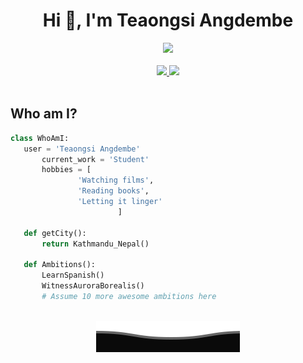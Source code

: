 <h1 align="center">Hi 👋, I'm Teaongsi Angdembe</h1>

<!-- GIF -->
<div id="header" align="center">
  <img src="https://media.giphy.com/media/j0HjChGV0J44KrrlGv/giphy.gif?cid=790b76111vxg6ihmtqny3k5iz51o12vdy7sl4ebfme1cqb9i&ep=v1_stickers_search&rid=giphy.gif&ct=s" width="100"/>
</div>
<br/>

<!-- Connect links -->
<div align="center">
  <a href="https://linkedin.com/in/teaongsi-angdembe-591667294" target="blank">
    <img
      src="https://img.shields.io/badge/linkedin-%230077B5.svg?style=for-the-badge&logo=linkedin&logoColor=white"
    />
  </a>
 
  <a href="mailto:angdembe.teaongsi@gmail.com" target="blank">
    <img
      src="https://img.shields.io/badge/Gmail-D14836?style=for-the-badge&logo=gmail&logoColor=white"
    />
  </a>
</div>
<br/>

 
 ## Who am I?
 ```python
 class WhoAmI:
 	user = 'Teaongsi Angdembe'
		current_work = 'Student'
		hobbies = [
				'Watching films',
				'Reading books',
				'Letting it linger'
                         ]
	
	def getCity():
		return Kathmandu_Nepal()
	
	def Ambitions():
		LearnSpanish()
		WitnessAuroraBorealis()
		# Assume 10 more awesome ambitions here
	
 ```

<p align="center">
        <img src="https://github.com/teaongsi/teaongsi/blob/ca7654a6cf77378570fae4bbfd4b0e278f678e70/Bottom.svg" alt="Github stats" />
</p>
